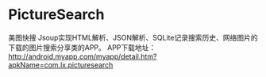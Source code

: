 # PictureSearch
美图快搜
Jsoup实现HTML解析、JSON解析、SQLite记录搜索历史、网络图片的下载的图片搜索分享类的APP。
APP下载地址：http://android.myapp.com/myapp/detail.htm?apkName=com.lx.picturesearch
